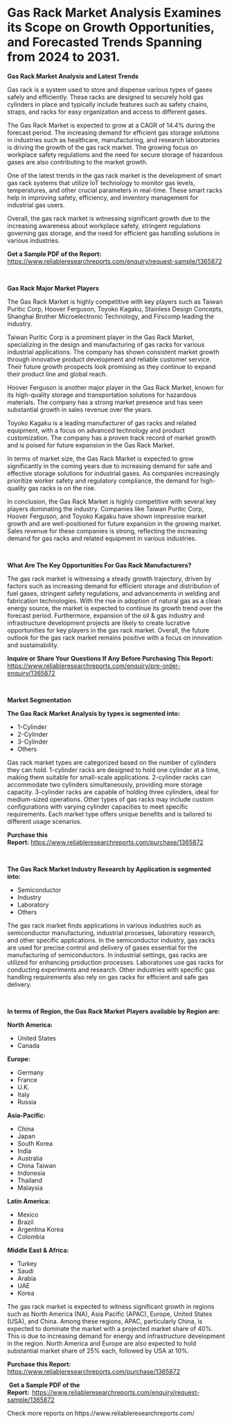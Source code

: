 <p><h1>Gas Rack Market Analysis Examines its Scope on Growth Opportunities, and Forecasted Trends Spanning from 2024 to 2031.</h1></p><p><strong>Gas Rack Market Analysis and Latest Trends</strong></p>
<p><p>Gas rack is a system used to store and dispense various types of gases safely and efficiently. These racks are designed to securely hold gas cylinders in place and typically include features such as safety chains, straps, and racks for easy organization and access to different gases.</p><p>The Gas Rack Market is expected to grow at a CAGR of 14.4% during the forecast period. The increasing demand for efficient gas storage solutions in industries such as healthcare, manufacturing, and research laboratories is driving the growth of the gas rack market. The growing focus on workplace safety regulations and the need for secure storage of hazardous gases are also contributing to the market growth.</p><p>One of the latest trends in the gas rack market is the development of smart gas rack systems that utilize IoT technology to monitor gas levels, temperatures, and other crucial parameters in real-time. These smart racks help in improving safety, efficiency, and inventory management for industrial gas users.</p><p>Overall, the gas rack market is witnessing significant growth due to the increasing awareness about workplace safety, stringent regulations governing gas storage, and the need for efficient gas handling solutions in various industries.</p></p>
<p><strong>Get a Sample PDF of the Report:&nbsp;</strong> <a href="https://www.reliableresearchreports.com/enquiry/request-sample/1365872">https://www.reliableresearchreports.com/enquiry/request-sample/1365872</a></p>
<p>&nbsp;</p>
<p><strong>Gas Rack Major Market Players</strong></p>
<p><p>The Gas Rack Market is highly competitive with key players such as Taiwan Puritic Corp, Hoover Ferguson, Toyoko Kagaku, Stainless Design Concepts, Shanghai Brother Microelectronic Technology, and Firscomp leading the industry. </p><p>Taiwan Puritic Corp is a prominent player in the Gas Rack Market, specializing in the design and manufacturing of gas racks for various industrial applications. The company has shown consistent market growth through innovative product development and reliable customer service. Their future growth prospects look promising as they continue to expand their product line and global reach.</p><p>Hoover Ferguson is another major player in the Gas Rack Market, known for its high-quality storage and transportation solutions for hazardous materials. The company has a strong market presence and has seen substantial growth in sales revenue over the years.</p><p>Toyoko Kagaku is a leading manufacturer of gas racks and related equipment, with a focus on advanced technology and product customization. The company has a proven track record of market growth and is poised for future expansion in the Gas Rack Market.</p><p>In terms of market size, the Gas Rack Market is expected to grow significantly in the coming years due to increasing demand for safe and effective storage solutions for industrial gases. As companies increasingly prioritize worker safety and regulatory compliance, the demand for high-quality gas racks is on the rise.</p><p>In conclusion, the Gas Rack Market is highly competitive with several key players dominating the industry. Companies like Taiwan Puritic Corp, Hoover Ferguson, and Toyoko Kagaku have shown impressive market growth and are well-positioned for future expansion in the growing market. Sales revenue for these companies is strong, reflecting the increasing demand for gas racks and related equipment in various industries.</p></p>
<p>&nbsp;</p>
<p><strong>What Are The Key Opportunities For Gas Rack Manufacturers?</strong></p>
<p><p>The gas rack market is witnessing a steady growth trajectory, driven by factors such as increasing demand for efficient storage and distribution of fuel gases, stringent safety regulations, and advancements in welding and fabrication technologies. With the rise in adoption of natural gas as a clean energy source, the market is expected to continue its growth trend over the forecast period. Furthermore, expansion of the oil & gas industry and infrastructure development projects are likely to create lucrative opportunities for key players in the gas rack market. Overall, the future outlook for the gas rack market remains positive with a focus on innovation and sustainability.</p></p>
<p><strong>Inquire or Share Your Questions If Any Before Purchasing This Report:</strong> <a href="https://www.reliableresearchreports.com/enquiry/pre-order-enquiry/1365872">https://www.reliableresearchreports.com/enquiry/pre-order-enquiry/1365872</a></p>
<p>&nbsp;</p>
<p><strong>Market Segmentation</strong></p>
<p><strong>The Gas Rack Market Analysis by types is segmented into:</strong></p>
<p><ul><li>1-Cylinder</li><li>2-Cylinder</li><li>3-Cylinder</li><li>Others</li></ul></p>
<p><p>Gas rack market types are categorized based on the number of cylinders they can hold. 1-cylinder racks are designed to hold one cylinder at a time, making them suitable for small-scale applications. 2-cylinder racks can accommodate two cylinders simultaneously, providing more storage capacity. 3-cylinder racks are capable of holding three cylinders, ideal for medium-sized operations. Other types of gas racks may include custom configurations with varying cylinder capacities to meet specific requirements. Each market type offers unique benefits and is tailored to different usage scenarios.</p></p>
<p><strong>Purchase this Report:&nbsp;</strong><a href="https://www.reliableresearchreports.com/purchase/1365872">https://www.reliableresearchreports.com/purchase/1365872</a></p>
<p>&nbsp;</p>
<p><strong>The Gas Rack Market Industry Research by Application is segmented into:</strong></p>
<p><ul><li>Semiconductor</li><li>Industry</li><li>Laboratory</li><li>Others</li></ul></p>
<p><p>The gas rack market finds applications in various industries such as semiconductor manufacturing, industrial processes, laboratory research, and other specific applications. In the semiconductor industry, gas racks are used for precise control and delivery of gases essential for the manufacturing of semiconductors. In industrial settings, gas racks are utilized for enhancing production processes. Laboratories use gas racks for conducting experiments and research. Other industries with specific gas handling requirements also rely on gas racks for efficient and safe gas delivery.</p></p>
<p>&nbsp;</p>
<p><strong>In terms of Region, the Gas Rack Market Players available by Region are:</strong></p>
<p>
    <p> <strong> North America: </strong>
        <ul>
            <li>United States</li>
            <li>Canada</li>
        </ul>
        </p> 
    <p> <strong> Europe: </strong>
        <ul>
            <li>Germany</li>
            <li>France</li>
            <li>U.K.</li>
            <li>Italy</li>
            <li>Russia</li>
        </ul>
        </p> 
    <p> <strong> Asia-Pacific: </strong>
        <ul>
            <li>China</li>
            <li>Japan</li>
            <li>South Korea</li>
            <li>India</li>
            <li>Australia</li>
            <li>China Taiwan</li>
            <li>Indonesia</li>
            <li>Thailand</li>
            <li>Malaysia</li>
        </ul>
        </p> 
    <p> <strong> Latin America: </strong>
        <ul>
            <li>Mexico</li>
            <li>Brazil</li>
            <li>Argentina Korea</li>
            <li>Colombia</li>
        </ul>
        </p> 
    <p> <strong> Middle East & Africa: </strong>
        <ul>
            <li>Turkey</li>
            <li>Saudi</li>
            <li>Arabia</li>
            <li>UAE</li>
            <li>Korea</li>
        </ul>
    </p>
    </p>
<p><p>The gas rack market is expected to witness significant growth in regions such as North America (NA), Asia Pacific (APAC), Europe, United States (USA), and China. Among these regions, APAC, particularly China, is expected to dominate the market with a projected market share of 40%. This is due to increasing demand for energy and infrastructure development in the region. North America and Europe are also expected to hold substantial market share of 25% each, followed by USA at 10%.</p></p>
<p><strong>Purchase this Report: </strong><a href="https://www.reliableresearchreports.com/purchase/1365872">https://www.reliableresearchreports.com/purchase/1365872</a></p>
<p>&nbsp;<strong>Get a Sample PDF of the Report:&nbsp;&nbsp;</strong><a href="https://www.reliableresearchreports.com/enquiry/request-sample/1365872">https://www.reliableresearchreports.com/enquiry/request-sample/1365872</a></p>
<p><strong></strong></p>
<p>Check more reports on https://www.reliableresearchreports.com/</p>